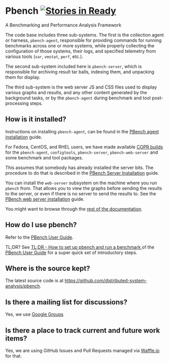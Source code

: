 # Pbench [![Stories in Ready](https://badge.waffle.io/distributed-system-analysis/pbench.png?label=ready&title=Ready)](https://waffle.io/distributed-system-analysis/pbench)
A Benchmarking and Performance Analysis Framework

The code base includes three sub-systems. The first is the collection agent
or harness, `pbench-agent`, responsible for providing commands for running
benchmarks across one or more systems, while properly collecting the
configuration of those systems, their logs, and specified telemetry from
various tools (`sar`, `vmstat`, `perf`, etc.).

The second sub-system included here is `pbench-server`,
which is responsible for archiving result tar balls, indexing them, and
unpacking them for display.

The third sub-system is the web server JS and CSS files used to display various
graphs and results, and any other content generated by the background tasks,
or by the `pbench-agent` during benchmark and tool post-processing steps.

## How is it installed?
Instructions on installing `pbench-agent`, can be found
in the [PBench agent installation](http://ndokos.github.io/pbench/doc/agent/installation.html) guide.

For Fedora, CentOS, and RHEL users, we have made available [COPR
builds](https://copr.fedoraproject.org/coprs/ndokos/pbench/) for the
`pbench-agent`, `configtools`, `pbench-server`, `pbench-web-server`
and some benchmark and tool packages.

This assumes that somebody has already installed the server bits. The
procedure to do that is described in the [PBench Server
Installation](http://ndokos.github.io/pbench/doc/server/installation.html)
guide.

You can install the `web-server` subsystem
on the machine where you run `pbench` from. That allows you to view the graphs before sending
the results to the server, or even if there is no server to send the results to. See
the [PBench web server installation](http://ndokos.github.io/pbench/doc/server/pbench-web-server.html)
guide.

You might want to browse through the [rest of the documentation](http://ndokos.github.io/pbench/doc/).

## How do I use pbench?
Refer to the [PBench User Guide](http://ndokos.github.io/pbench/doc/agent/user-guide.html).

TL;DR? See [TL;DR - How to set up pbench and run a benchmark
](http://ndokos.github.io/pbench/doc/agent/user-guide.html#org9c5bc26) of the
[PBench User
Guide](http://ndokos.github.io/pbench/doc/agent/user-guide.html) for a
super quick set of introductory steps.

## Where is the source kept?
The latest source code is at
https://github.com/distributed-system-analysis/pbench.

## Is there a mailing list for discussions?

Yes, we use [Google Groups](https://groups.google.com/forum/#!forum/pbench)

## Is there a place to track current and future work items?
Yes, we are using GitHub Issues and Pull Requests managed via
[Waffle.io](https://waffle.io/distributed-system-analysis/pbench) for that.
